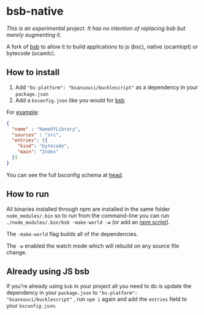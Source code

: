 # bsb-native

_This is an experimental project. It has no intention of replacing bsb but merely augmenting it._

A fork of [bsb](http://bucklescript.github.io/bucklescript/Manual.html#_bucklescript_build_system_code_bsb_code) to allow it to build applications to js (bsc), native (ocamlopt) or bytecode (ocamlc). 

## How to install

1) Add `"bs-platform": "bsansouci/bucklescript"` as a dependency in your `package.json`
2) Add a `bsconfig.json` like you would for [bsb](http://bucklescript.github.io/bucklescript/Manual.html#_bucklescript_build_system_code_bsb_code)

For [example](https://github.com/bsansouci/BetterErrors/tree/bsb-support):
```json
{
  "name" : "NameOfLibrary",
  "sources" : "src",
  "entries": [{
    "kind": "bytecode",
    "main": "Index"
  }]
}
```

You can see the full bsconfig schema at [head](http://bucklescript.github.io/bucklescript/docson/#build-schema.json).

## How to run
All binaries installed through npm are installed in the same folder `node_modules/.bin` so to run from the command-line you can run `./node_modules/.bin/bsb -make-world -w` (or add an [npm script](https://docs.npmjs.com/misc/scripts)).

The `-make-world` flag builds all of the dependencies.

The `-w` enabled the watch mode which will rebuild on any source file change.

## Already using JS bsb
If you're already using `bsb` in your project all you need to do is update the dependency in your `package.json` to `"bs-platform": "bsansouci/bucklescript"` , run `npm i` again and add the `entries` field to your `bsconfig.json`.
